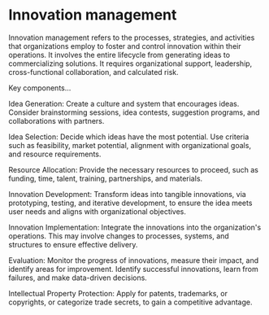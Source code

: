 # Innovation management

Innovation management refers to the processes, strategies, and activities that organizations employ to foster and control innovation within their operations. It involves the entire lifecycle from generating ideas to commercializing solutions. It requires organizational support, leadership, cross-functional collaboration, and calculated risk.

Key components…

Idea Generation: Create a culture and system that encourages ideas. Consider brainstorming sessions, idea contests, suggestion programs, and collaborations with partners.

Idea Selection: Decide which ideas have the most potential. Use criteria such as feasibility, market potential, alignment with organizational goals, and resource requirements.

Resource Allocation: Provide the necessary resources to proceed, such as funding, time, talent, training, partnerships, and materials.

Innovation Development: Transform ideas into tangible innovations, via prototyping, testing, and iterative development, to ensure the idea meets user needs and aligns with organizational objectives.

Innovation Implementation: Integrate the innovations into the organization's operations. This may involve changes to processes, systems, and structures to ensure effective delivery.

Evaluation: Monitor the progress of innovations, measure their impact, and identify areas for improvement. Identify successful innovations, learn from failures, and make data-driven decisions.

Intellectual Property Protection: Apply for patents, trademarks, or copyrights, or categorize trade secrets, to gain a competitive advantage.

